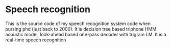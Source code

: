 # Speech recognition
This is the source code of my speech recognition system code  when pursing phd (just back to 2000). It is decision tree based triphone HMM acoustic model, look-ahead based one-pass decoder with trigram LM. It is a real-time speech recognition

